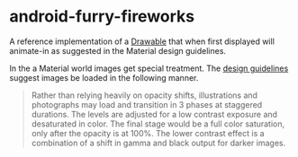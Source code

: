 android-furry-fireworks
=======================

A reference implementation of a 
[Drawable](http://developer.android.com/reference/android/graphics/drawable/Drawable.html)
that when first displayed will animate-in as suggested in the Material design 
guidelines.

In the a Material world images get special treatment. The [design 
guidelines](http://www.google.com/design/spec/patterns/imagery-treatment.html#)
suggest images be loaded in the following manner.

> Rather than relying heavily on opacity shifts, illustrations and photographs may 
load and transition in 3 phases at staggered durations. The levels are adjusted 
for a low contrast exposure and desaturated in color. The final stage would be a
full color saturation, only after the opacity is at 100%. The lower contrast effect
is a combination of a shift in gamma and black output for darker images.
